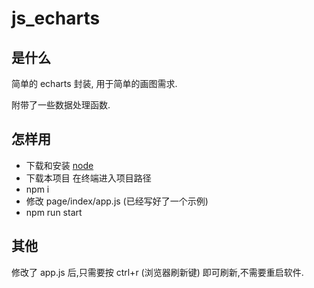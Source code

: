 # js_echarts

## 是什么

简单的 echarts 封装, 用于简单的画图需求.

附带了一些数据处理函数.

## 怎样用

- 下载和安装 [node](https://nodejs.org/en/download/)
- 下载本项目 在终端进入项目路径
- npm i
- 修改 page/index/app.js (已经写好了一个示例)
- npm run start

## 其他

修改了 app.js 后,只需要按 ctrl+r (浏览器刷新键) 即可刷新,不需要重启软件.
